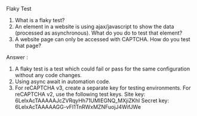 Flaky Test

1. What is a flaky test?
2. An element in a website is using ajax/javascript to show the data (processed as asynchronous). What do you do to test that element?
3. A website page can only be accessed with CAPTCHA. How do you test that page?

Answer : 
1. A flaky test is a test which could fail or pass for the same configuration without any code changes.
2. Using async await in automation code.
3. For reCAPTCHA v3, create a separate key for testing environments.
   For reCAPTCHA v2, use the following test keys.
      Site key: 6LeIxAcTAAAAAJcZVRqyHh71UMIEGNQ_MXjiZKhI
      Secret key: 6LeIxAcTAAAAAGG-vFI1TnRWxMZNFuojJ4WifJWe
